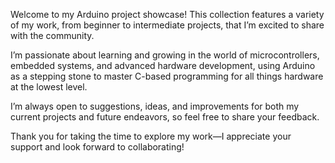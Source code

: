 Welcome to my Arduino project showcase! This collection features a variety of my work, from beginner to intermediate projects, that I’m excited to share with the community.

I’m passionate about learning and growing in the world of microcontrollers, embedded systems, and advanced hardware development, using Arduino as a stepping stone to master C-based programming for all things hardware at the lowest level.

I’m always open to suggestions, ideas, and improvements for both my current projects and future endeavors, so feel free to share your feedback.

Thank you for taking the time to explore my work—I appreciate your support and look forward to collaborating!
